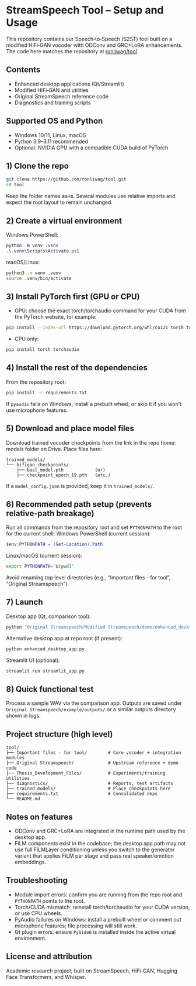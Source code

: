 # StreamSpeech Tool – Setup and Usage

This repository contains our Speech‑to‑Speech (S2ST) tool built on a modified HiFi‑GAN vocoder with ODConv and GRC+LoRA enhancements. The code here matches the repository at [ronliwag/tool](https://github.com/ronliwag/tool).

## Contents
- Enhanced desktop applications (Qt/Streamlit)
- Modified HiFi‑GAN and utilities
- Original StreamSpeech reference code
- Diagnostics and training scripts

## Supported OS and Python
- Windows 10/11, Linux, macOS
- Python 3.9–3.11 recommended
- Optional: NVIDIA GPU with a compatible CUDA build of PyTorch

## 1) Clone the repo
```bash
git clone https://github.com/ronliwag/tool.git
cd tool
```

Keep the folder names as‑is. Several modules use relative imports and expect the root layout to remain unchanged.

## 2) Create a virtual environment
Windows PowerShell:
```powershell
python -m venv .venv
.\.venv\Scripts\Activate.ps1
```
macOS/Linux:
```bash
python3 -m venv .venv
source .venv/bin/activate
```

## 3) Install PyTorch first (GPU or CPU)
- GPU: choose the exact torch/torchaudio command for your CUDA from the PyTorch website, for example:
```bash
pip install --index-url https://download.pytorch.org/whl/cu121 torch torchaudio
```
- CPU only:
```bash
pip install torch torchaudio
```

## 4) Install the rest of the dependencies
From the repository root:
```bash
pip install -r requirements.txt
```
If `pyaudio` fails on Windows, install a prebuilt wheel, or skip it if you won’t use microphone features.

## 5) Download and place model files
Download trained vocoder checkpoints from the link in the repo home: models folder on Drive. Place files here:
```
trained_models/
└── hifigan_checkpoints/
    ├── best_model.pth            (or)
    ├── checkpoint_epoch_19.pth   (etc.)
```
If a `model_config.json` is provided, keep it in `trained_models/`.

## 6) Recommended path setup (prevents relative‑path breakage)
Run all commands from the repository root and set `PYTHONPATH` to the root for the current shell:
Windows PowerShell (current session):
```powershell
$env:PYTHONPATH = (Get-Location).Path
```
Linux/macOS (current session):
```bash
export PYTHONPATH="$(pwd)"
```
Avoid renaming top‑level directories (e.g., “Important files - for tool”, “Original Streamspeech”).

## 7) Launch
Desktop app (Qt, comparison tool):
```bash
python "Original Streamspeech/Modified Streamspeech/demo/enhanced_desktop_app_old1.py"
```
Alternative desktop app at repo root (if present):
```bash
python enhanced_desktop_app.py
```
Streamlit UI (optional):
```bash
streamlit run streamlit_app.py
```

## 8) Quick functional test
Process a sample WAV via the comparison app. Outputs are saved under `Original Streamspeech/example/outputs/` or a similar outputs directory shown in logs.

## Project structure (high level)
```
tool/
├── Important files - for tool/        # Core vocoder + integration modules
├── Original Streamspeech/             # Upstream reference + demo code
├── Thesis_Development_Files/          # Experiments/training utilities
├── diagnostics/                       # Reports, test artifacts
├── trained_models/                    # Place checkpoints here
├── requirements.txt                   # Consolidated deps
└── README.md
```

## Notes on features
- ODConv and GRC+LoRA are integrated in the runtime path used by the desktop app.
- FiLM components exist in the codebase; the desktop app path may not use full FiLMLayer conditioning unless you switch to the generator variant that applies FiLM per stage and pass real speaker/emotion embeddings.

## Troubleshooting
- Module import errors: confirm you are running from the repo root and `PYTHONPATH` points to the root.
- Torch/CUDA mismatch: reinstall torch/torchaudio for your CUDA version, or use CPU wheels.
- PyAudio failures on Windows: install a prebuilt wheel or comment out microphone features; file processing will still work.
- Qt plugin errors: ensure `PySide6` is installed inside the active virtual environment.

## License and attribution
Academic research project; built on StreamSpeech, HiFi‑GAN, Hugging Face Transformers, and Whisper.
